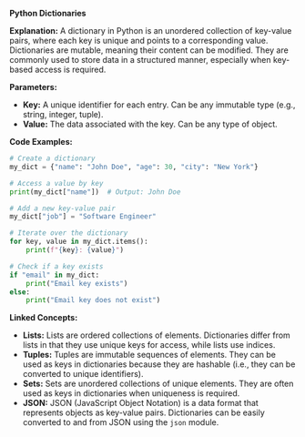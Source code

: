 **Python Dictionaries**

**Explanation:**
A dictionary in Python is an unordered collection of key-value pairs, where each key is unique and points to a corresponding value. Dictionaries are mutable, meaning their content can be modified. They are commonly used to store data in a structured manner, especially when key-based access is required.

**Parameters:**

- **Key:** A unique identifier for each entry. Can be any immutable type (e.g., string, integer, tuple).
- **Value:** The data associated with the key. Can be any type of object.

**Code Examples:**

```python
# Create a dictionary
my_dict = {"name": "John Doe", "age": 30, "city": "New York"}

# Access a value by key
print(my_dict["name"])  # Output: John Doe

# Add a new key-value pair
my_dict["job"] = "Software Engineer"

# Iterate over the dictionary
for key, value in my_dict.items():
    print(f"{key}: {value}")

# Check if a key exists
if "email" in my_dict:
    print("Email key exists")
else:
    print("Email key does not exist")
```

**Linked Concepts:**

- **Lists:** Lists are ordered collections of elements. Dictionaries differ from lists in that they use unique keys for access, while lists use indices.
- **Tuples:** Tuples are immutable sequences of elements. They can be used as keys in dictionaries because they are hashable (i.e., they can be converted to unique identifiers).
- **Sets:** Sets are unordered collections of unique elements. They are often used as keys in dictionaries when uniqueness is required.
- **JSON:** JSON (JavaScript Object Notation) is a data format that represents objects as key-value pairs. Dictionaries can be easily converted to and from JSON using the `json` module.